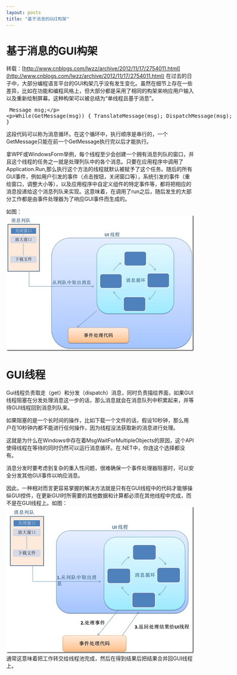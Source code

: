 ```yaml
---
layout: posts
title: "基于消息的GUI构架"
---
```


# 基于消息的GUI构架
转载：[http://www.cnblogs.com/lwzz/archive/2012/11/17/2754011.html](http://www.cnblogs.com/lwzz/archive/2012/11/17/2754011.html)
在过去的日子中，大部分编程语言平台的GUI构架几乎没有发生变化。虽然在细节上存在一些差异，比如在功能和编程风格上，但大部分都是采用了相同的构架来响应用户输入以及重新绘制屏幕。这种构架可以被总结为“单线程且基于消息”。
<xmp class="prettyprint linenums">
Message msg;

While(GetMessage(msg))
{
    TranslateMessage(msg);
    DispatchMessage(msg);
}
</xmp>
这段代码可以称为消息循环。在这个循环中，执行顺序是串行的，一个GetMessage只能在前一个GetMessage执行完以后才能执行。

拿WPF或WindowsForm举例，每个线程至少会创建一个拥有消息列队的窗口，并且这个线程的任务之一就是处理列队中的各个消息。只要在应用程序中调用了Application.Run,那么执行这个方法的线程就默认被赋予了这个任务。随后的所有GUI事件，例如用户引发的事件（点击按钮，关闭窗口等），系统引发的事件（重绘窗口，调整大小等），以及应用程序中自定义组件的特定事件等，都将把相应的消息投递给这个消息列队来实现。这意味着，在调用了run之后，随后发生的大部分工作都是由事件处理器为了响应GUI事件而生成的。

 

如图：<br>
<img src="/images/gui架构/gui.jpg" width="800" />
# GUI线程

Gui线程负责取走（get）和分发（dispatch）消息，同时负责描绘界面，如果GUI线程阻塞在分发处理消息这一步的话，那么消息就会在消息队列中积累起来，并等待GUI线程回到消息列队来。

如果阻塞的是一个长时间的操作，比如下载一个文件的话，假设10秒钟，那么用户在10秒钟内都不能进行任何操作，因为线程没法获取新的消息进行处理。

这就是为什么在Windows中存在着MsgWaitForMultipleObjects的原因，这个API使得线程在等待的同时仍然可以运行消息循环。在.NET中，你连这个选择都没有。

消息分发时要考虑到复杂的重入性问题，很难确保一个事件处理器阻塞时，可以安全分发其他GUI事件以响应消息。

因此，一种相对而言更容易掌握的解决方法就是只有在GUI线程中的代码才能够操纵GUI控件，在更新GUI时所需要的其他数据和计算都必须在其他线程中完成，而不是在GUI线程上。如图：
<img src="/images/gui架构/gui+workthread.jpg" width="800" /><br>
通常这意味着把工作转交给线程池完成，然后在得到结果后把结果合并回GUI线程上。